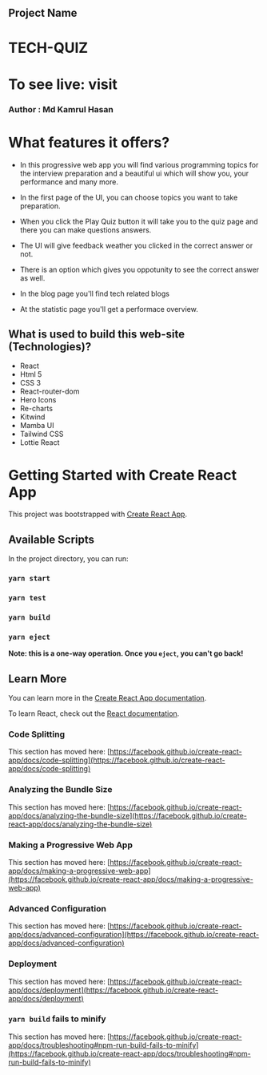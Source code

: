 ## Project Name

# TECH-QUIZ

# To see live: visit

### Author : Md Kamrul Hasan

# What features it offers?

- In this progressive web app you will find various programming topics for the interview preparation and a beautiful ui which will show you, your performance and many more.
- In the first page of the UI, you can choose topics you want to take preparation.

- When you click the Play Quiz button it will take you to the quiz page and there you can make questions answers.

- The UI will give feedback weather you clicked in the correct answer or not.
- There is an option which gives you oppotunity to see the correct answer as well.
- In the blog page you'll find tech related blogs
- At the statistic page you'll get a performace overview.

## What is used to build this web-site (Technologies)?

- React
- Html 5
- CSS 3
- React-router-dom
- Hero Icons
- Re-charts
- Kitwind
- Mamba UI
- Tailwind CSS
- Lottie React

# Getting Started with Create React App

This project was bootstrapped with [Create React App](https://github.com/facebook/create-react-app).

## Available Scripts

In the project directory, you can run:

### `yarn start`

### `yarn test`

### `yarn build`

### `yarn eject`

**Note: this is a one-way operation. Once you `eject`, you can't go back!**

## Learn More

You can learn more in the [Create React App documentation](https://facebook.github.io/create-react-app/docs/getting-started).

To learn React, check out the [React documentation](https://reactjs.org/).

### Code Splitting

This section has moved here: [https://facebook.github.io/create-react-app/docs/code-splitting](https://facebook.github.io/create-react-app/docs/code-splitting)

### Analyzing the Bundle Size

This section has moved here: [https://facebook.github.io/create-react-app/docs/analyzing-the-bundle-size](https://facebook.github.io/create-react-app/docs/analyzing-the-bundle-size)

### Making a Progressive Web App

This section has moved here: [https://facebook.github.io/create-react-app/docs/making-a-progressive-web-app](https://facebook.github.io/create-react-app/docs/making-a-progressive-web-app)

### Advanced Configuration

This section has moved here: [https://facebook.github.io/create-react-app/docs/advanced-configuration](https://facebook.github.io/create-react-app/docs/advanced-configuration)

### Deployment

This section has moved here: [https://facebook.github.io/create-react-app/docs/deployment](https://facebook.github.io/create-react-app/docs/deployment)

### `yarn build` fails to minify

This section has moved here: [https://facebook.github.io/create-react-app/docs/troubleshooting#npm-run-build-fails-to-minify](https://facebook.github.io/create-react-app/docs/troubleshooting#npm-run-build-fails-to-minify)
